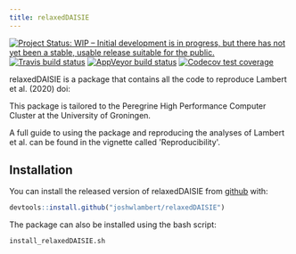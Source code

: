 ```yaml
---
title: relaxedDAISIE
---
```


<!-- badges: start -->
[![Project Status: WIP – Initial development is in progress, but there has not yet been a stable, usable release suitable for the public.](https://www.repostatus.org/badges/latest/wip.svg)](https://www.repostatus.org/#wip)
[![Travis build status](https://travis-ci.com/joshwlambert/relaxedDAISIE.svg?branch=master)](https://travis-ci.com/joshwlambert/relaxedDAISIE)
[![AppVeyor build status](https://ci.appveyor.com/api/projects/status/github/joshwlambert/relaxedDAISIE?branch=master&svg=true)](https://ci.appveyor.com/project/joshwlambert/relaxedDAISIE)
[![Codecov test coverage](https://codecov.io/gh/joshwlambert/relaxedDAISIE/branch/master/graph/badge.svg)](https://codecov.io/gh/joshwlambert/relaxedDAISIE?branch=master)
<!-- badges: end -->

relaxedDAISIE is a package that contains all the code to reproduce Lambert
et al. (2020) doi:

This package is tailored to the Peregrine High Performance Computer Cluster at
the University of Groningen.

A full guide to using the package and reproducing the analyses of Lambert et al.
can be found in the vignette called 'Reproducibility'.

## Installation

You can install the released version of relaxedDAISIE from [github](https://github.com/joshwlambert/relaxedDAISIE) with:

``` r
devtools::install.github("joshwlambert/relaxedDAISIE")
```

The package can also be installed using the bash script:
```{bash}
install_relaxedDAISIE.sh
```
